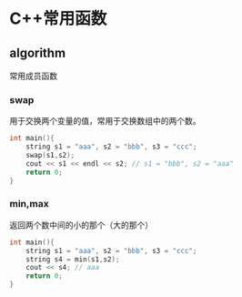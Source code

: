 # C++常用函数

## algorithm

常用成员函数

### swap

用于交换两个变量的值，常用于交换数组中的两个数。

```c++
int main(){
	string s1 = "aaa", s2 = "bbb", s3 = "ccc";
	swap(s1,s2);
	cout << s1 << endl << s2; // s1 = "bbb", s2 = "aaa"
	return 0;
} 
```

### min,max

返回两个数中间的小的那个（大的那个）

```c++
int main(){
	string s1 = "aaa", s2 = "bbb", s3 = "ccc";
	string s4 = min(s1,s2);
	cout << s4; // aaa
	return 0;
} 
```